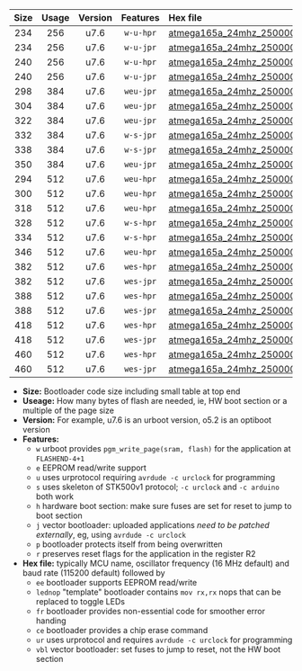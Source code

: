 |Size|Usage|Version|Features|Hex file|
|:-:|:-:|:-:|:-:|:--|
|234|256|u7.6|`w-u-hpr`|[atmega165a_24mhz_250000bps_ur.hex](https://raw.githubusercontent.com/stefanrueger/urboot/main/atmega165a_24mhz_250000bps_ur.hex)|
|234|256|u7.6|`w-u-jpr`|[atmega165a_24mhz_250000bps_ur_vbl.hex](https://raw.githubusercontent.com/stefanrueger/urboot/main/atmega165a_24mhz_250000bps_ur_vbl.hex)|
|240|256|u7.6|`w-u-hpr`|[atmega165a_24mhz_250000bps_lednop_ur.hex](https://raw.githubusercontent.com/stefanrueger/urboot/main/atmega165a_24mhz_250000bps_lednop_ur.hex)|
|240|256|u7.6|`w-u-jpr`|[atmega165a_24mhz_250000bps_lednop_ur_vbl.hex](https://raw.githubusercontent.com/stefanrueger/urboot/main/atmega165a_24mhz_250000bps_lednop_ur_vbl.hex)|
|298|384|u7.6|`weu-jpr`|[atmega165a_24mhz_250000bps_ee_ur_vbl.hex](https://raw.githubusercontent.com/stefanrueger/urboot/main/atmega165a_24mhz_250000bps_ee_ur_vbl.hex)|
|304|384|u7.6|`weu-jpr`|[atmega165a_24mhz_250000bps_ee_lednop_ur_vbl.hex](https://raw.githubusercontent.com/stefanrueger/urboot/main/atmega165a_24mhz_250000bps_ee_lednop_ur_vbl.hex)|
|322|384|u7.6|`weu-jpr`|[atmega165a_24mhz_250000bps_ee_lednop_fr_ur_vbl.hex](https://raw.githubusercontent.com/stefanrueger/urboot/main/atmega165a_24mhz_250000bps_ee_lednop_fr_ur_vbl.hex)|
|332|384|u7.6|`w-s-jpr`|[atmega165a_24mhz_250000bps_vbl.hex](https://raw.githubusercontent.com/stefanrueger/urboot/main/atmega165a_24mhz_250000bps_vbl.hex)|
|338|384|u7.6|`w-s-jpr`|[atmega165a_24mhz_250000bps_lednop_vbl.hex](https://raw.githubusercontent.com/stefanrueger/urboot/main/atmega165a_24mhz_250000bps_lednop_vbl.hex)|
|350|384|u7.6|`weu-jpr`|[atmega165a_24mhz_250000bps_ee_lednop_fr_ce_ur_vbl.hex](https://raw.githubusercontent.com/stefanrueger/urboot/main/atmega165a_24mhz_250000bps_ee_lednop_fr_ce_ur_vbl.hex)|
|294|512|u7.6|`weu-hpr`|[atmega165a_24mhz_250000bps_ee_ur.hex](https://raw.githubusercontent.com/stefanrueger/urboot/main/atmega165a_24mhz_250000bps_ee_ur.hex)|
|300|512|u7.6|`weu-hpr`|[atmega165a_24mhz_250000bps_ee_lednop_ur.hex](https://raw.githubusercontent.com/stefanrueger/urboot/main/atmega165a_24mhz_250000bps_ee_lednop_ur.hex)|
|318|512|u7.6|`weu-hpr`|[atmega165a_24mhz_250000bps_ee_lednop_fr_ur.hex](https://raw.githubusercontent.com/stefanrueger/urboot/main/atmega165a_24mhz_250000bps_ee_lednop_fr_ur.hex)|
|328|512|u7.6|`w-s-hpr`|[atmega165a_24mhz_250000bps.hex](https://raw.githubusercontent.com/stefanrueger/urboot/main/atmega165a_24mhz_250000bps.hex)|
|334|512|u7.6|`w-s-hpr`|[atmega165a_24mhz_250000bps_lednop.hex](https://raw.githubusercontent.com/stefanrueger/urboot/main/atmega165a_24mhz_250000bps_lednop.hex)|
|346|512|u7.6|`weu-hpr`|[atmega165a_24mhz_250000bps_ee_lednop_fr_ce_ur.hex](https://raw.githubusercontent.com/stefanrueger/urboot/main/atmega165a_24mhz_250000bps_ee_lednop_fr_ce_ur.hex)|
|382|512|u7.6|`wes-hpr`|[atmega165a_24mhz_250000bps_ee.hex](https://raw.githubusercontent.com/stefanrueger/urboot/main/atmega165a_24mhz_250000bps_ee.hex)|
|382|512|u7.6|`wes-jpr`|[atmega165a_24mhz_250000bps_ee_vbl.hex](https://raw.githubusercontent.com/stefanrueger/urboot/main/atmega165a_24mhz_250000bps_ee_vbl.hex)|
|388|512|u7.6|`wes-hpr`|[atmega165a_24mhz_250000bps_ee_lednop.hex](https://raw.githubusercontent.com/stefanrueger/urboot/main/atmega165a_24mhz_250000bps_ee_lednop.hex)|
|388|512|u7.6|`wes-jpr`|[atmega165a_24mhz_250000bps_ee_lednop_vbl.hex](https://raw.githubusercontent.com/stefanrueger/urboot/main/atmega165a_24mhz_250000bps_ee_lednop_vbl.hex)|
|418|512|u7.6|`wes-hpr`|[atmega165a_24mhz_250000bps_ee_lednop_fr.hex](https://raw.githubusercontent.com/stefanrueger/urboot/main/atmega165a_24mhz_250000bps_ee_lednop_fr.hex)|
|418|512|u7.6|`wes-jpr`|[atmega165a_24mhz_250000bps_ee_lednop_fr_vbl.hex](https://raw.githubusercontent.com/stefanrueger/urboot/main/atmega165a_24mhz_250000bps_ee_lednop_fr_vbl.hex)|
|460|512|u7.6|`wes-hpr`|[atmega165a_24mhz_250000bps_ee_lednop_fr_ce.hex](https://raw.githubusercontent.com/stefanrueger/urboot/main/atmega165a_24mhz_250000bps_ee_lednop_fr_ce.hex)|
|460|512|u7.6|`wes-jpr`|[atmega165a_24mhz_250000bps_ee_lednop_fr_ce_vbl.hex](https://raw.githubusercontent.com/stefanrueger/urboot/main/atmega165a_24mhz_250000bps_ee_lednop_fr_ce_vbl.hex)|

- **Size:** Bootloader code size including small table at top end
- **Useage:** How many bytes of flash are needed, ie, HW boot section or a multiple of the page size
- **Version:** For example, u7.6 is an urboot version, o5.2 is an optiboot version
- **Features:**
  + `w` urboot provides `pgm_write_page(sram, flash)` for the application at `FLASHEND-4+1`
  + `e` EEPROM read/write support
  + `u` uses urprotocol requiring `avrdude -c urclock` for programming
  + `s` uses skeleton of STK500v1 protocol; `-c urclock` and `-c arduino` both work
  + `h` hardware boot section: make sure fuses are set for reset to jump to boot section
  + `j` vector bootloader: uploaded applications *need to be patched externally*, eg, using `avrdude -c urclock`
  + `p` bootloader protects itself from being overwritten
  + `r` preserves reset flags for the application in the register R2
- **Hex file:** typically MCU name, oscillator frequency (16 MHz default) and baud rate (115200 default) followed by
  + `ee` bootloader supports EEPROM read/write
  + `lednop` "template" bootloader contains `mov rx,rx` nops that can be replaced to toggle LEDs
  + `fr` bootloader provides non-essential code for smoother error handing
  + `ce` bootloader provides a chip erase command
  + `ur` uses urprotocol and requires `avrdude -c urclock` for programming
  + `vbl` vector bootloader: set fuses to jump to reset, not the HW boot section
